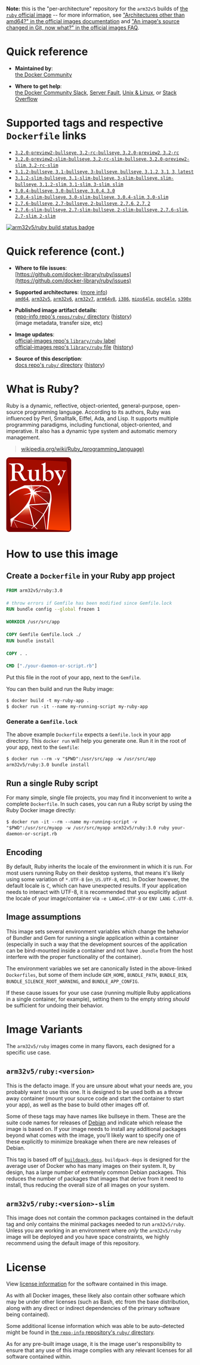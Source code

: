 <!--

********************************************************************************

WARNING:

    DO NOT EDIT "ruby/README.md"

    IT IS AUTO-GENERATED

    (from the other files in "ruby/" combined with a set of templates)

********************************************************************************

-->

**Note:** this is the "per-architecture" repository for the `arm32v5` builds of [the `ruby` official image](https://hub.docker.com/_/ruby) -- for more information, see ["Architectures other than amd64?" in the official images documentation](https://github.com/docker-library/official-images#architectures-other-than-amd64) and ["An image's source changed in Git, now what?" in the official images FAQ](https://github.com/docker-library/faq#an-images-source-changed-in-git-now-what).

# Quick reference

-	**Maintained by**:  
	[the Docker Community](https://github.com/docker-library/ruby)

-	**Where to get help**:  
	[the Docker Community Slack](https://dockr.ly/comm-slack), [Server Fault](https://serverfault.com/help/on-topic), [Unix & Linux](https://unix.stackexchange.com/help/on-topic), or [Stack Overflow](https://stackoverflow.com/help/on-topic)

# Supported tags and respective `Dockerfile` links

-	[`3.2.0-preview2-bullseye`, `3.2-rc-bullseye`, `3.2.0-preview2`, `3.2-rc`](https://github.com/docker-library/ruby/blob/41208aad6764925f0f082a695a076f7f39af1233/3.2-rc/bullseye/Dockerfile)
-	[`3.2.0-preview2-slim-bullseye`, `3.2-rc-slim-bullseye`, `3.2.0-preview2-slim`, `3.2-rc-slim`](https://github.com/docker-library/ruby/blob/41208aad6764925f0f082a695a076f7f39af1233/3.2-rc/slim-bullseye/Dockerfile)
-	[`3.1.2-bullseye`, `3.1-bullseye`, `3-bullseye`, `bullseye`, `3.1.2`, `3.1`, `3`, `latest`](https://github.com/docker-library/ruby/blob/6a100006eeb52ec06bfe3f318b401cdf5a52dd6b/3.1/bullseye/Dockerfile)
-	[`3.1.2-slim-bullseye`, `3.1-slim-bullseye`, `3-slim-bullseye`, `slim-bullseye`, `3.1.2-slim`, `3.1-slim`, `3-slim`, `slim`](https://github.com/docker-library/ruby/blob/6a100006eeb52ec06bfe3f318b401cdf5a52dd6b/3.1/slim-bullseye/Dockerfile)
-	[`3.0.4-bullseye`, `3.0-bullseye`, `3.0.4`, `3.0`](https://github.com/docker-library/ruby/blob/dd1b1c9650fd9470edf8399abb2a746e597a821b/3.0/bullseye/Dockerfile)
-	[`3.0.4-slim-bullseye`, `3.0-slim-bullseye`, `3.0.4-slim`, `3.0-slim`](https://github.com/docker-library/ruby/blob/dd1b1c9650fd9470edf8399abb2a746e597a821b/3.0/slim-bullseye/Dockerfile)
-	[`2.7.6-bullseye`, `2.7-bullseye`, `2-bullseye`, `2.7.6`, `2.7`, `2`](https://github.com/docker-library/ruby/blob/2c3e1e09e881f8a1f24d1ddfe1d5c6117aaa62de/2.7/bullseye/Dockerfile)
-	[`2.7.6-slim-bullseye`, `2.7-slim-bullseye`, `2-slim-bullseye`, `2.7.6-slim`, `2.7-slim`, `2-slim`](https://github.com/docker-library/ruby/blob/2c3e1e09e881f8a1f24d1ddfe1d5c6117aaa62de/2.7/slim-bullseye/Dockerfile)

[![arm32v5/ruby build status badge](https://img.shields.io/jenkins/s/https/doi-janky.infosiftr.net/job/multiarch/job/arm32v5/job/ruby.svg?label=arm32v5/ruby%20%20build%20job)](https://doi-janky.infosiftr.net/job/multiarch/job/arm32v5/job/ruby/)

# Quick reference (cont.)

-	**Where to file issues**:  
	[https://github.com/docker-library/ruby/issues](https://github.com/docker-library/ruby/issues)

-	**Supported architectures**: ([more info](https://github.com/docker-library/official-images#architectures-other-than-amd64))  
	[`amd64`](https://hub.docker.com/r/amd64/ruby/), [`arm32v5`](https://hub.docker.com/r/arm32v5/ruby/), [`arm32v6`](https://hub.docker.com/r/arm32v6/ruby/), [`arm32v7`](https://hub.docker.com/r/arm32v7/ruby/), [`arm64v8`](https://hub.docker.com/r/arm64v8/ruby/), [`i386`](https://hub.docker.com/r/i386/ruby/), [`mips64le`](https://hub.docker.com/r/mips64le/ruby/), [`ppc64le`](https://hub.docker.com/r/ppc64le/ruby/), [`s390x`](https://hub.docker.com/r/s390x/ruby/)

-	**Published image artifact details**:  
	[repo-info repo's `repos/ruby/` directory](https://github.com/docker-library/repo-info/blob/master/repos/ruby) ([history](https://github.com/docker-library/repo-info/commits/master/repos/ruby))  
	(image metadata, transfer size, etc)

-	**Image updates**:  
	[official-images repo's `library/ruby` label](https://github.com/docker-library/official-images/issues?q=label%3Alibrary%2Fruby)  
	[official-images repo's `library/ruby` file](https://github.com/docker-library/official-images/blob/master/library/ruby) ([history](https://github.com/docker-library/official-images/commits/master/library/ruby))

-	**Source of this description**:  
	[docs repo's `ruby/` directory](https://github.com/docker-library/docs/tree/master/ruby) ([history](https://github.com/docker-library/docs/commits/master/ruby))

# What is Ruby?

Ruby is a dynamic, reflective, object-oriented, general-purpose, open-source programming language. According to its authors, Ruby was influenced by Perl, Smalltalk, Eiffel, Ada, and Lisp. It supports multiple programming paradigms, including functional, object-oriented, and imperative. It also has a dynamic type system and automatic memory management.

> [wikipedia.org/wiki/Ruby_(programming_language)](https://en.wikipedia.org/wiki/Ruby_%28programming_language%29)

![logo](https://raw.githubusercontent.com/docker-library/docs/01c12653951b2fe592c1f93a13b4e289ada0e3a1/ruby/logo.png)

# How to use this image

## Create a `Dockerfile` in your Ruby app project

```dockerfile
FROM arm32v5/ruby:3.0

# throw errors if Gemfile has been modified since Gemfile.lock
RUN bundle config --global frozen 1

WORKDIR /usr/src/app

COPY Gemfile Gemfile.lock ./
RUN bundle install

COPY . .

CMD ["./your-daemon-or-script.rb"]
```

Put this file in the root of your app, next to the `Gemfile`.

You can then build and run the Ruby image:

```console
$ docker build -t my-ruby-app .
$ docker run -it --name my-running-script my-ruby-app
```

### Generate a `Gemfile.lock`

The above example `Dockerfile` expects a `Gemfile.lock` in your app directory. This `docker run` will help you generate one. Run it in the root of your app, next to the `Gemfile`:

```console
$ docker run --rm -v "$PWD":/usr/src/app -w /usr/src/app arm32v5/ruby:3.0 bundle install
```

## Run a single Ruby script

For many simple, single file projects, you may find it inconvenient to write a complete `Dockerfile`. In such cases, you can run a Ruby script by using the Ruby Docker image directly:

```console
$ docker run -it --rm --name my-running-script -v "$PWD":/usr/src/myapp -w /usr/src/myapp arm32v5/ruby:3.0 ruby your-daemon-or-script.rb
```

## Encoding

By default, Ruby inherits the locale of the environment in which it is run. For most users running Ruby on their desktop systems, that means it's likely using some variation of `*.UTF-8` (`en_US.UTF-8`, etc). In Docker however, the default locale is `C`, which can have unexpected results. If your application needs to interact with UTF-8, it is recommended that you explicitly adjust the locale of your image/container via `-e LANG=C.UTF-8` or `ENV LANG C.UTF-8`.

## Image assumptions

This image sets several environment variables which change the behavior of Bundler and Gem for running a single application within a container (especially in such a way that the development sources of the application can be bind-mounted inside a container and not have `.bundle` from the host interfere with the proper functionality of the container).

The environment variables we set are canonically listed in the above-linked `Dockerfiles`, but some of them include `GEM_HOME`, `BUNDLE_PATH`, `BUNDLE_BIN`, `BUNDLE_SILENCE_ROOT_WARNING`, and `BUNDLE_APP_CONFIG`.

If these cause issues for your use case (running multiple Ruby applications in a single container, for example), setting them to the empty string *should* be sufficient for undoing their behavior.

# Image Variants

The `arm32v5/ruby` images come in many flavors, each designed for a specific use case.

## `arm32v5/ruby:<version>`

This is the defacto image. If you are unsure about what your needs are, you probably want to use this one. It is designed to be used both as a throw away container (mount your source code and start the container to start your app), as well as the base to build other images off of.

Some of these tags may have names like bullseye in them. These are the suite code names for releases of [Debian](https://wiki.debian.org/DebianReleases) and indicate which release the image is based on. If your image needs to install any additional packages beyond what comes with the image, you'll likely want to specify one of these explicitly to minimize breakage when there are new releases of Debian.

This tag is based off of [`buildpack-deps`](https://hub.docker.com/_/buildpack-deps/). `buildpack-deps` is designed for the average user of Docker who has many images on their system. It, by design, has a large number of extremely common Debian packages. This reduces the number of packages that images that derive from it need to install, thus reducing the overall size of all images on your system.

## `arm32v5/ruby:<version>-slim`

This image does not contain the common packages contained in the default tag and only contains the minimal packages needed to run `arm32v5/ruby`. Unless you are working in an environment where *only* the `arm32v5/ruby` image will be deployed and you have space constraints, we highly recommend using the default image of this repository.

# License

View [license information](https://www.ruby-lang.org/en/about/license.txt) for the software contained in this image.

As with all Docker images, these likely also contain other software which may be under other licenses (such as Bash, etc from the base distribution, along with any direct or indirect dependencies of the primary software being contained).

Some additional license information which was able to be auto-detected might be found in [the `repo-info` repository's `ruby/` directory](https://github.com/docker-library/repo-info/tree/master/repos/ruby).

As for any pre-built image usage, it is the image user's responsibility to ensure that any use of this image complies with any relevant licenses for all software contained within.
